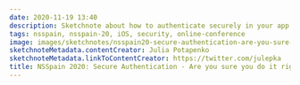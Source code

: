 ```yaml
---
date: 2020-11-19 13:40
description: Sketchnote about how to authenticate securely in your app at NSSpain 2020
tags: nsspain, nsspain-20, iOS, security, online-conference
image: images/sketchnotes/nsspain20-secure-authentication-are-you-sure-you-do-it-right-small.jpg
sketchnoteMetadata.contentCreator: Julia Potapenko
sketchnoteMetadata.linkToContentCreator: https://twitter.com/julepka
title: NSSpain 2020: Secure Authentication - Are you sure you do it right?
---
```

